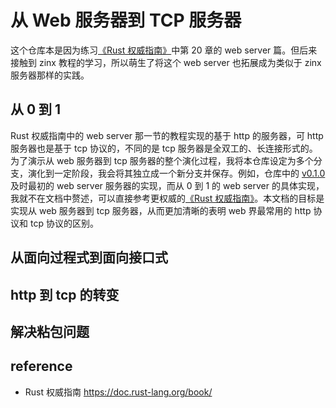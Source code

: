 # 从 Web 服务器到 TCP 服务器
这个仓库本是因为练习[《Rust 权威指南》](https://doc.rust-lang.org/book/ch20-02-multithreaded.html)中第 20 章的 web server 篇。但后来接触到 zinx 教程的学习，所以萌生了将这个 web server 也拓展成为类似于 zinx 服务器那样的实践。

## 从 0 到 1
Rust 权威指南中的 web server 那一节的教程实现的基于 http 的服务器，可 http 服务器也是基于 tcp 协议的，不同的是 tcp 服务器是全双工的、长连接形式的。为了演示从 web 服务器到 tcp 服务器的整个演化过程，我将本仓库设定为多个分支，演化到一定阶段，我会将其独立成一个新分支并保存。例如，仓库中的 [v0.1.0](https://github.com/suhanyujie/rs-web-server/tree/v0.1.0) 及时最初的 web server 服务器的实现，而从 0 到 1 的 web server 的具体实现，我就不在文档中赘述，可以直接参考更权威的[《Rust 权威指南》](https://doc.rust-lang.org/book/ch20-02-multithreaded.html)。本文档的目标是实现从 web 服务器到 tcp 服务器，从而更加清晰的表明 web 界最常用的 http 协议和 tcp 协议的区别。

## 从面向过程式到面向接口式

## http 到 tcp 的转变

## 解决粘包问题

## reference
* Rust 权威指南 https://doc.rust-lang.org/book/

